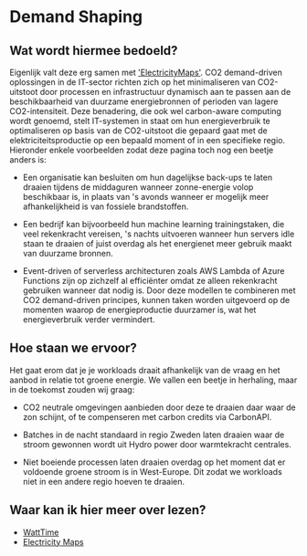 # Demand Shaping

## Wat wordt hiermee bedoeld?
Eigenlijk valt deze erg samen met ['ElectricityMaps'](wiki.html?page=electricitymap). CO2 demand-driven oplossingen in de IT-sector richten zich op het minimaliseren van CO2-uitstoot door processen en infrastructuur dynamisch aan te passen aan de beschikbaarheid van duurzame energiebronnen of perioden van lagere CO2-intensiteit. Deze benadering, die ook wel carbon-aware computing wordt genoemd, stelt IT-systemen in staat om hun energieverbruik te optimaliseren op basis van de CO2-uitstoot die gepaard gaat met de elektriciteitsproductie op een bepaald moment of in een specifieke regio. Hieronder enkele voorbeelden zodat deze pagina toch nog een beetje anders is:

- Een organisatie kan besluiten om hun dagelijkse back-ups te laten draaien tijdens de middaguren wanneer zonne-energie volop beschikbaar is, in plaats van 's avonds wanneer er mogelijk meer afhankelijkheid is van fossiele brandstoffen.

- Een bedrijf kan bijvoorbeeld hun machine learning trainingstaken, die veel rekenkracht vereisen, 's nachts uitvoeren wanneer hun servers idle staan te draaien of juist overdag als het energienet meer gebruik maakt van duurzame bronnen.

- Event-driven of serverless architecturen zoals AWS Lambda of Azure Functions zijn op zichzelf al efficiënter omdat ze alleen rekenkracht gebruiken wanneer dat nodig is. Door deze modellen te combineren met CO2 demand-driven principes, kunnen taken worden uitgevoerd op de momenten waarop de energieproductie duurzamer is, wat het energieverbruik verder vermindert.

## Hoe staan we ervoor?
 Het gaat erom dat je je workloads draait afhankelijk van de vraag en het aanbod in relatie tot groene energie. We vallen een beetje in herhaling, maar in de toekomst zouden wij graag:

- CO2 neutrale omgevingen aanbieden door deze te draaien daar waar de zon schijnt, of te compenseren met carbon credits via CarbonAPI. 

- Batches in de nacht standaard in regio Zweden laten draaien waar de stroom gewonnen wordt uit Hydro power door warmtekracht centrales.

- Niet boeiende processen laten draaien overdag op het moment dat er voldoende groene stroom is in West-Europe. Dit zodat we workloads niet in een andere regio hoeven te draaien. 

## Waar kan ik hier meer over lezen?
- <a href="https://watttime.org/" target="_blank">WattTime</a>
- <a href="https://app.electricitymaps.com/zone/NL" target="_blank">Electricity Maps</a>